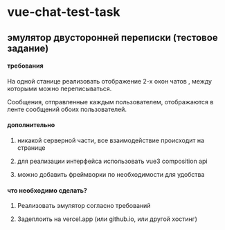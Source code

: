 # vue-chat-test-task

## эмулятор двусторонней переписки (тестовое задание)

#### требования

На одной станице реализовать отображение 2-х окон чатов , между которыми можно переписываться.

Сообщения, отправленные каждым пользователем, отображаются в ленте сообщений обоих пользователей.


#### дополнительно

1. никакой серверной части, все взаимодействие происходит на странице

2. для реализации интерфейса использовать vue3 composition api
  
3. можно добавить фреймворки по необходимости для удобства


#### что необходимо сделать?

1. Реализовать эмулятор согласно требований
   
2. Задеплоить на vercel.app (или github.io, или другой хостинг)